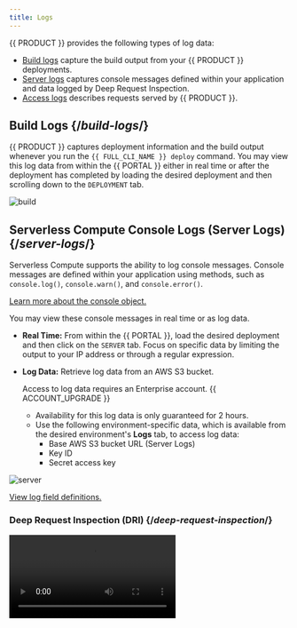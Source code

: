 ```yaml
---
title: Logs
---
```


{{ PRODUCT }} provides the following types of log data:

- [Build logs](#build-logs) capture the build output from your {{ PRODUCT }} deployments.
- [Server logs](#server-logs) captures console messages defined within your application and data logged by Deep Request Inspection.
- [Access logs](#access-logs) describes requests served by {{ PRODUCT }}.

## Build Logs {/*build-logs*/}

{{ PRODUCT }} captures deployment information and the build output whenever you run the `{{ FULL_CLI_NAME }} deploy` command. You may view this log data from within the {{ PORTAL }}  either in real time or after the deployment has completed by loading the desired deployment and then scrolling down to the `DEPLOYMENT` tab.

![build](/images/logs/build.png)

## Serverless Compute Console Logs (Server Logs) {/*server-logs*/}

Serverless Compute supports the ability to log console messages. Console messages are defined within your application using methods, such as `console.log()`, `console.warn()`, and `console.error()`. 

[Learn more about the console object.](https://developer.mozilla.org/en-US/docs/Web/API/console) 

You may view these console messages in real time or as log data.

-   **Real Time:** From within the {{ PORTAL }}, load the desired deployment and then click on the `SERVER` tab. Focus on specific data by limiting the output to your IP address or through a regular expression. 
-   **Log Data:** Retrieve log data from an AWS S3 bucket.

    <Callout type="info">

      Access to log data requires an Enterprise account. {{ ACCOUNT_UPGRADE }}

    </Callout>

    - Availability for this log data is only guaranteed for 2 hours. 
    - Use the following environment-specific data, which is available from the desired environment's **Logs** tab, to access log data:
        - Base AWS S3 bucket URL (Server Logs)
        - Key ID
        - Secret access key

![server](/images/logs/server.png)

[View log field definitions.](#serverless-compute-console-and-dri-log-fields)

### Deep Request Inspection (DRI) {/*deep-request-inspection*/}

<Video src="https://www.youtube.com/watch?v=M0KPpX89nO4"/>

<Callout type="info">

  Deep Request Inspection (DRI) requires enablement for each desired environment.

</Callout>

Use DRI to view the headers and body for:
-   Every request and response served through {{ PRODUCT }} Serverless Compute.
-   Each upstream API request made by your application.

<Callout type="warning">

  {{ PRODUCT }} automatically scrubs Social Security Numbers and common credit card formats from our log data. However, it is unaware of other personally identifiable information (PII). Any team member that has been assigned the Admin role will have access to this data.

</Callout>

One use case for DRI is to analyze traffic during a deployment by tailing the server logs for that environment.

**To enable Deep Request Inspection**

1.  From within the {{ PORTAL }}, navigate to the desired environment.
2.  Click the **Configuration** tab.
3.  From the banner at the top of the page, click **Edit v#**.
4.  Mark the **Deep Request Inspection is disabled** option.
5.  From the banner at the top of the page, click **Activate**.

### Serverless Compute Console and DRI Log Fields {/*serverless-compute-console-and-dri-log-fields*/}

<Callout type="info">

  Access to log data requires an Enterprise account. {{ ACCOUNT_UPGRADE }}

</Callout>

Log data for Serverless Compute console messages and DRI may contain the following fields:

-   **awsTag:** <a id="awsTag" /> Reserved for future use.
-   **clientIp:** <a id="clientIp" /> Indicates the IP address (IPv4 or IPv6) for the computer that submitted the request. 
-   **data:** <a id="data" /> Contains additional information about the request and the response logged by [Deep Request Inspection](#deep-request-inspection). 
    -   **headers:** <a id="headers" /> Contains request headers. 
    -   **method:** <a id="method" /> Indicates the request's HTTP method (e.g., `GET`, `HEAD`, and `POST`).
    -   **path:** <a id="path" /> Indicates the URL path for the content that was requested, posted, or deleted. This URL, which excludes the query string, is reported as a relative path that starts directly after the hostname.
    -   **protocol:** <a id="protocol" /> Indicates the request's scheme. Valid values are: 

        `http: | https:`

-   **requestId:** <a id="requestId" /> Indicates the request's unique ID.
-   **fn:** <a id="fn" /> Indicates the ID of the AWS Lambda function.
-   **level:** <a id="level" /> Indicates the severity of the console message or log data type. Valid values are:

    -   **100 - 104:** Indicates log data generated as a result of Deep Request Inspection.
    -   **60:** Fatal. This severity, which requires immediate attention, typically indicates that your application will stop or become unusable soon. 
    -   **50:** Error. This severity typically indicates that the request was unsuccessful. Errors require investigation and remediation to ensure optimal performance for all users.
    -   **40:** Warn. This severity typically indicates an issue that should be investigated as time allows.
    -   **30:** Info. This severity indicates information describing normal operation within your application.
    -   **20:** Debug. This severity contains more detailed information than Info console messages. 
    -   **10:** Trace. This severity is indicative of detailed application logging or log data generated by an external library used by your application.

-   **time:** <a id="time" /> Indicates the Unix time, in milliseconds, at which the request was submitted.
-   **wi:** Requires {{ PRODUCT }} version 5.0.3 or higher. Indicates the unique ID of the Lambda instance that ran your serverless code.

## Access Logs {/*access-logs*/}

<Callout type="info">

  Access to log data requires an Enterprise account. {{ ACCOUNT_UPGRADE }}

</Callout>

Our access log data describes each request served by {{ PRODUCT }}. 
-   Availability for this log data is only guaranteed for 2 hours. 
-   Use the following environment-specific data, which is available from the desired environment's **Logs** tab, to access log data:
    - Base AWS S3 bucket URL
    - Key ID
    - Secret access key

![access](/images/logs/access.png)

### Access Log Fields {/*access-log-fields*/}

Access logs contain the following fields:

-   **ac:** <a id="ac" /> Reserved for future use.
-   **asn:** <a id="asn" /> Reserved for future use.
-   **be:** <a id="be" /> Identifies the backend associated with the route that corresponds to this request. The name for this backend is defined within your `{{ CONFIG_FILE }}` file's `backends` structure.
-   **bip:** <a id="bip" /> Indicates the IP address of the backend that responded to the request.
-   **bk:** <a id="bk" /> Indicates the value associated with the `edgio_bucket` cookie. This cookie reports the random number assigned to a user when A/B Testing has been enabled. 
-   **bld:** <a id="bld" /> Indicates the application's build number.
-   **bot:** <a id="bot" /> Indicates whether the request was generated by a bot. 
-   **br:** <a id="br" /> Indicates the type of browser (e.g., chrome, safari, firefox, and generic).
-   **bse:** <a id="bse" /> Reserved for future use.
-   **cc:** <a id="cc" /> Indicates the code for the country from which the request originated.
-   **ce:** <a id="ce" /> Reserved for future use.
-   **clv:** <a id="clv" /> Indicates the level at which the request was served from cache. Returns `0` for a cache miss. 
-   **code:** <a id="code" /> Indicates the HTTP status code for the response.
-   **cs:** <a id="cs" /> Indicates whether the response was cached or the reason why it was not cached. [Learn more.](/guides/caching#why-is-my-response-not-being-cached)
-   **ct:** <a id="ct" /> Indicates the response's media type (aka content type).
-   **cv:** <a id="cv" /> Reserved for future use.
-   **cy:** <a id="cy" /> Reserved for future use.
-   **done:** <a id="done" /> Indicates whether the client was able to complete the request. This field is analogous to Nginx's `499` error code. Returns `1` for completed requests and `0` for uncompleted requests.
-   **ds:** <a id="ds" /> Indicates the A/B testing destination assigned to this request. Returns `default` if a destination has not been assigned to this request or when you have not configured A/B testing. 
-   **dv:** <a id="dv" /> Indicates the type of device (e.g., desktop, smartphone, tablet, and mobile) that submitted the request.
-   **eid:** <a id="eid" /> Indicates the system-defined ID for the {{ PRODUCT }} environment through which the request was processed.
-   **er:** <a id="er" /> Indicates whether we sent a custom response as a result of the [send method](routing#route-execution). Returns `1` for custom responses and `0` for all other responses.
-   **ev:** <a id="ev" /> Indicates the version for the {{ PRODUCT }} environment through which the request was processed.
-   **h2:** <a id="h2" /> Indicates whether the connection between the client and our network is HTTP/2. Returns `1` for HTTP/2 and `0` for HTTP/1.1.
-   **hh:** <a id="hh" /> Indicates the `Host` header value submitted by the client. 
-   **hrid:** <a id="hrid" /> If the response is served from cache, this field indicates the unique ID of the request whose response was cached. This value matches the ID reported by the [`{{ HEADER_PREFIX }}-hit-request-id` response header](response_headers#reserved-response-headers).
-   **ic:** <a id="ic" /> Indicates whether this request was eligible to be cached. This field does not indicate whether the response was actually cached.
-   **ip:** <a id="ip" /> Indicates the client's IP address.
-   **jwt:** <a id="jwt" /> Reserved for future use.
-   **lo:** <a id="lo" /> Reserved for future use.
-   **lp:** <a id="lp" /> Reserved for future use.
-   **lt:** <a id="lt" /> Reserved for future use.
-   **met:** <a id="met" /> Indicates the request's HTTP method (e.g., `GET`, `HEAD`, and `POST`).
-   **pc:** <a id="pc" /> Reserved for future use.
-   **pre:** <a id="pre" /> Indicates whether the request was prefetched. Returns `1` for requests that have the `{{ COOKIE_PREFIX }}_prefetch=1` query string parameter and `0` for all other requests.
-   **prl:** <a id="prl" /> Reserved for future use.
-   **prod:** <a id="prod" /> Reserved for future use.
-   **psh:** <a id="psh" /> Indicates whether this response was sent due to HTTP/2 server push. Returns `1` for a HTTP/2 server push and `0` for client-driven requests.
-   **rfr:** <a id="rfr" /> Indicates the value for the `Referer` request header.
-   **rid:** <a id="rid" /> Indicates the system-defined ID assigned to the request. 
-   **s_rq:** <a id="s_rq" /> Indicates the size, in bytes, of the request.
-   **s_rs:** <a id="s_rs" /> Indicates the size, in bytes, of the response.
-   **sc:** <a id="sc" /> Reserved for future use.
-   **sec:** <a id="sec" /> Reserved for future use.
-   **sh:** <a id="sh" /> Returns `1` for requests that were shielded by a global POP and `0` for all other requests.
-   **ssl:** <a id="ssl" /> Reserved for future use.
-   **stl:** <a id="stl" /> Indicates whether a cached response was stale. Returns `1` when the Time-To-Live (TTL) for the cached response has expired. Returns `0` for all other requests. 
-   **t:** <a id="t" /> Reserved for future use.
-   **timestamp:** <a id="timestamp" /> Indicates the Unix time, in milliseconds, at which our network received the request. 
-   **ttl:** <a id="ttl" /> Indicates the Time-To-Live (TTL) for a cached response. 
-   **ua:** <a id="ua" /> Indicates the user agent that submitted the request. 
-   **url:** <a id="url" /> Indicates the URL path for the content that was requested, posted, or deleted. This URL, which excludes the query string, is reported as a relative path that starts directly after the hostname.
-   **uv:** <a id="uv" /> Indicates the `Vary` response header value as received from the upstream. Although this value may be different from the one sent to the client, it determines how we split the cache.
-   **v:** <a id="v" /> Indicates the version of {{ PRODUCT }} that processed this request.
-   **vn:** <a id="vn" /> Indicates the vendor (e.g., apple, microsoft, android, or generic) of the device that submitted the request.
-   **waf:** <a id="waf" /> Indicates the state of WAF security: `geo` for geo blocking, `bl` for block list, `dl-<LIST NAME>` for dynamic lists, `wl` for allow list, and `by` for bypass.
-   **wafv:** <a id="wafv" /> Reserved for future use.
-   **xff:** <a id="xff" /> Reserved for future use.
-   **xmr:** <a id="xmr" /> Indicates the value for the `{{ HEADER_PREFIX }}-matched-routes` request header. The `{{ HEADER_PREFIX }}-matched-routes` request header identifies all matched routes.
-   **xms:** <a id="xms" /> Indicates the value for the `{{ HEADER_PREFIX }}-status` response header. The `{{ HEADER_PREFIX }}-status` response header indicates the status codes for key [POP components](response_headers#-t-response-header). 
-   **xmt:** <a id="xmt" /> Indicates the value for the [{{ HEADER_PREFIX }}-t](response_headers#-t-response-header) response header. The `{{ HEADER_PREFIX }}-t` response header contains time measurements for each Edgio POP component through which a request was routed.
-   **xut:** <a id="xut" /> Indicates the value for the `{{ HEADER_PREFIX }}-user-t` response header. The `{{ HEADER_PREFIX }}-user-t` response header contains [performance](/guides/performance) metrics.
-   **zip:** <a id="zip" /> Indicates whether the response was compressed. Returns `1` for compressed responses and `0` for uncompressed responses.


## Log Aggregation Tools {/*setting-up-log-aggregation-tools*/}

{{ PRODUCT }} temporarily stores log data within Amazon S3. Use a log aggregation tool to extract log data from AWS S3. Here are a few popular log aggregation tools:

- Sematext | [[Logagent docs]](https://sematext.com/docs/logagent/)
- Sumo Logic | [[S3 ingest docs]](https://help.sumologic.com/03Send-Data/Sources/02Sources-for-Hosted-Collectors/Amazon-Web-Services/AWS-S3-Source)
- AWS Athena | [[docs]](https://aws.amazon.com/blogs/big-data/analyzing-data-in-s3-using-amazon-athena/)
- Splunk | [[S3 ingest docs]](https://docs.splunk.com/Documentation/AddOns/released/AWS/S3)
- Loggly | [[S3 ingest docs]](https://documentation.solarwinds.com/en/Success_Center/loggly/Content/admin/s3-ingestion-auto.htm)
